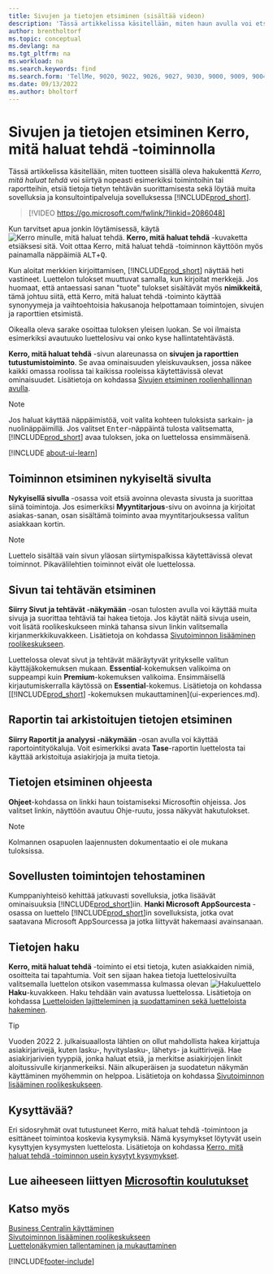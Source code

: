 ```yaml
---
title: Sivujen ja tietojen etsiminen (sisältää videon)
description: 'Tässä artikkelissa käsitellään, miten haun avulla voi etsiä toimintoja, sivuja, raportteja, ohjeistusta ja tietoja sekä muita sovelluksia ja konsultointipalveluja.'
author: brentholtorf
ms.topic: conceptual
ms.devlang: na
ms.tgt_pltfrm: na
ms.workload: na
ms.search.keywords: find
ms.search.form: 'TellMe, 9020, 9022, 9026, 9027, 9030, 9000, 9009, 9004, 9005, 9024, 9006, 9007, 9010, 9016, 9017'
ms.date: 09/13/2022
ms.author: bholtorf
---
```

# <a name="finding-pages-and-information-with-tell-me" />Sivujen ja tietojen etsiminen Kerro, mitä haluat tehdä -toiminnolla

Tässä artikkelissa käsitellään, miten tuotteen sisällä oleva hakukenttä *Kerro, mitä haluat tehdä* voi siirtyä nopeasti esimerkiksi toimintoihin tai raportteihin, etsiä tietoja tietyn tehtävän suorittamisesta sekä löytää muita sovelluksia ja konsultointipalveluja sovelluksessa [!INCLUDE[prod_short](includes/prod_short.md)].  


> [!VIDEO https://go.microsoft.com/fwlink/?linkid=2086048]

Kun tarvitset apua jonkin löytämisessä, käytä ![Kerro minulle, mitä haluat tehdä.](media/ui-search/search.png "Etsi sivua tai raporttia") **Kerro, mitä haluat tehdä** -kuvaketta etsiäksesi sitä. Voit ottaa Kerro, mitä haluat tehdä -toiminnon käyttöön myös painamalla näppäimiä <kbd>ALT</kbd>+<kbd>Q</kbd>.

Kun aloitat merkkien kirjoittamisen, [!INCLUDE[prod_short](includes/prod_short.md)] näyttää heti vastineet. Luettelon tulokset muuttuvat samalla, kun kirjoitat merkkejä. Jos huomaat, että antaessasi sanan "tuote" tulokset sisältävät myös **nimikkeitä**, tämä johtuu siitä, että Kerro, mitä haluat tehdä -toiminto käyttää synonyymeja ja vaihtoehtoisia hakusanoja helpottamaan toimintojen, sivujen ja raporttien etsimistä.

Oikealla oleva sarake osoittaa tuloksen yleisen luokan. Se voi ilmaista esimerkiksi avautuuko luettelosivu vai onko kyse hallintatehtävästä.  

**Kerro, mitä haluat tehdä** -sivun alareunassa on **sivujen ja raporttien tutustumistoiminto**. Se avaa ominaisuuden yleiskuvauksen, jossa näkee kaikki omassa roolissa tai kaikissa rooleissa käytettävissä olevat ominaisuudet. Lisätietoja on kohdassa [Sivujen etsiminen roolienhallinnan avulla](ui-role-explorer.md).

> [!NOTE]  
> Jos haluat käyttää näppäimistöä, voit valita kohteen tuloksista sarkain- ja nuolinäppäimillä. Jos valitset <kbd>Enter</kbd>-näppäintä tulosta valitsematta, [!INCLUDE[prod_short](includes/prod_short.md)] avaa tuloksen, joka on luettelossa ensimmäisenä.

[!INCLUDE [about-ui-learn](includes/about-ui-learn.md)]

## <a name="find-an-action-on-the-current-page" />Toiminnon etsiminen nykyiseltä sivulta

**Nykyisellä sivulla** -osassa voit etsiä avoinna olevasta sivusta ja suorittaa siinä toimintoja. Jos esimerkiksi **Myyntitarjous**-sivu on avoinna ja kirjoitat asiakas-sanan, osan sisältämä toiminto avaa myyntitarjouksessa valitun asiakkaan kortin.

> [!NOTE]  
> Luettelo sisältää vain sivun yläosan siirtymispalkissa käytettävissä olevat toiminnot. Pikavälilehtien toiminnot eivät ole luettelossa.  

## <a name="find-a-page-or-a-task" />Sivun tai tehtävän etsiminen

**Siirry Sivut ja tehtävät -näkymään** -osan tulosten avulla voi käyttää muita sivuja ja suorittaa tehtäviä tai hakea tietoja. Jos käytät näitä sivuja usein, voit lisätä roolikeskukseen minkä tahansa sivun linkin valitsemalla kirjanmerkkikuvakkeen. Lisätietoja on kohdassa [Sivutoiminnon lisääminen roolikeskukseen](ui-bookmarks.md).

Luettelossa olevat sivut ja tehtävät määräytyvät yritykselle valitun käyttäjäkokemuksen mukaan. **Essential**-kokemuksen valikoima on suppeampi kuin **Premium**-kokemuksen valikoima. Ensimmäisellä kirjautumiskerralla käytössä on **Essential**-kokemus. Lisätietoja on kohdassa [[!INCLUDE[prod_short](includes/prod_short.md)] -kokemuksen mukauttaminen](ui-experiences.md).

## <a name="find-a-report-or-archived-information" />Raportin tai arkistoitujen tietojen etsiminen

**Siirry Raportit ja analyysi -näkymään** -osan avulla voi käyttää raportointityökaluja. Voit esimerkiksi avata **Tase**-raportin luettelosta tai käyttää arkistoituja asiakirjoja ja muita tietoja.  

## <a name="find-information-in-the-help" />Tietojen etsiminen ohjeesta

**Ohjeet**-kohdassa on linkki haun toistamiseksi Microsoftin ohjeissa. Jos valitset linkin, näyttöön avautuu Ohje-ruutu, jossa näkyvät hakutulokset.  

> [!NOTE]  
> Kolmannen osapuolen laajennusten dokumentaatio ei ole mukana tuloksissa.

## <a name="get-more-functionality-from-apps" />Sovellusten toimintojen tehostaminen

Kumppaniyhteisö kehittää jatkuvasti sovelluksia, jotka lisäävät ominaisuuksia [!INCLUDE[prod_short](includes/prod_short.md)]iin. **Hanki Microsoft AppSourcesta** -osassa on luettelo [!INCLUDE[prod_short](includes/prod_short.md)]in sovelluksista, jotka ovat saatavana Microsoft AppSourcessa ja jotka liittyvät hakemaasi avainsanaan.

## <a name="search-for-data" />Tietojen haku

**Kerro, mitä haluat tehdä** -toiminto ei etsi tietoja, kuten asiakkaiden nimiä, osoitteita tai tapahtumia. Voit sen sijaan hakea tietoja luettelosivuilta valitsemalla luettelon otsikon vasemmassa kulmassa olevan ![Hakuluettelo](media/ui-search/search-list.png "Hakuluettelon kuvake") **Haku**-kuvakkeen. Haku tehdään vain avatussa luettelossa. Lisätietoja on kohdassa [Luetteloiden lajitteleminen ja suodattaminen sekä luetteloista hakeminen](ui-enter-criteria-filters.md).  

> [!TIP]
> Vuoden 2022 2. julkaisuaallosta lähtien on ollut mahdollista hakea kirjattuja asiakirjarivejä, kuten lasku-, hyvityslasku-, lähetys- ja kuittirivejä. Hae asiakirjarivien tyyppiä, jonka haluat etsiä, ja merkitse asiakirjojen linkit aloitussivulle kirjanmerkeiksi. Näin alkuperäisen ja suodatetun näkymän käyttäminen myöhemmin on helppoa. Lisätietoja on kohdassa [Sivutoiminnon lisääminen roolikeskukseen](ui-bookmarks.md).

## <a name="questions" />Kysyttävää?

Eri sidosryhmät ovat tutustuneet Kerro, mitä haluat tehdä -toimintoon ja esittäneet toimintoa koskevia kysymyksiä. Nämä kysymykset löytyvät usein kysyttyjen kysymysten luettelosta. Lisätietoja on kohdassa [Kerro, mitä haluat tehdä -toiminnon usein kysytyt kysymykset](ui-search-faq.md).

## <a name="see-related-microsoft-trainingtrainingmodulesuser-interface-dynamics--business-centralindex" />Lue aiheeseen liittyen [Microsoftin koulutukset](/training/modules/user-interface-dynamics-365-business-central/index)

## <a name="see-also" />Katso myös

[Business Centralin käyttäminen](ui-work-product.md)  
[Sivutoiminnon lisääminen roolikeskukseen](ui-bookmarks.md)  
[Luettelonäkymien tallentaminen ja mukauttaminen](ui-views.md)  


[!INCLUDE[footer-include](includes/footer-banner.md)]
